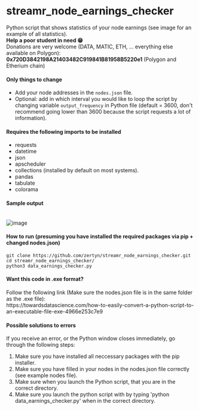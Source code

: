 # streamr_node_earnings_checker
Python script that shows statistics of your node earnings (see image for an example of all statistics).<br>
<b>Help a poor student in need 😁 </b><br>
Donations are very welcome (DATA, MATIC, ETH, ... everything else available on Polygon): <b>0x720D3842198A21403482C919841B81958B5220e1 </b> (Polygon and Etherium chain)
<br>
<h4><b>Only things to change</b></h4>

- Add your node addresses in the ```nodes.json``` file.
- Optional: add in which interval you would like to loop the script by changing variable ```output_frequency``` in Python file (default = 3600, don't recommend going lower than 3600 because the script requests a lot of information).


<h4><b>Requires the following imports to be installed</b></h4>

- requests
- datetime
- json
- apscheduler
- collections (installed by default on most systems).
- pandas
- tabulate
- colorama

<h4><b>Sample output</b> <br><br></h4>

![image](https://user-images.githubusercontent.com/38588045/157060314-01209893-eb85-4777-bd06-0ae5802643a4.png)


<h4><b>How to run (presuming you have installed the required packages via pip + changed nodes.json) </b></h4>

```
git clone https://github.com/zertyn/streamr_node_earnings_checker.git
cd streamr_node_earnings_checker/
python3 data_earnings_checker.py
```

<h4><b>Want this code in .exe format? </b><br></h4>
Follow the following link (Make sure the nodes.json file is in the same folder as the .exe file): <br>
https://towardsdatascience.com/how-to-easily-convert-a-python-script-to-an-executable-file-exe-4966e253c7e9

<br>
<h4> Possible solutions to errors </h4>
If you receive an error, or the Python window closes immediately, go through the following steps:

<ol>
  <li>Make sure you have installed all neccessary packages with the pip installer.</li>
  <li>Make sure you have filled in your nodes in the nodes.json file correctly (see example nodes file).</li>
  <li>Make sure when you launch the Python script, that you are in the correct directory.</li>
  <li>Make sure you launch the python script with by typing 'python data_earnings_checker.py' when in the correct directory.</li>
</ol>
